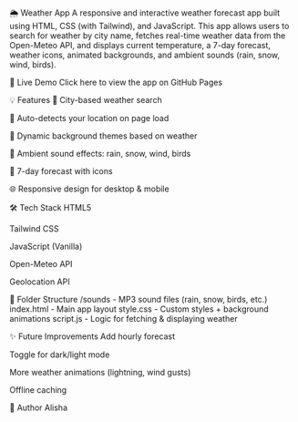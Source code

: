 🌦️ Weather App
A responsive and interactive weather forecast app built using HTML, CSS (with Tailwind), and JavaScript. This app allows users to search for weather by city name, fetches real-time weather data from the Open-Meteo API, and displays current temperature, a 7-day forecast, weather icons, animated backgrounds, and ambient sounds (rain, snow, wind, birds).

🚀 Live Demo
Click here to view the app on GitHub Pages

💡 Features
🔎 City-based weather search

📍 Auto-detects your location on page load

🎨 Dynamic background themes based on weather

🎵 Ambient sound effects: rain, snow, wind, birds

📆 7-day forecast with icons

🌐 Responsive design for desktop & mobile

🛠️ Tech Stack
HTML5

Tailwind CSS

JavaScript (Vanilla)

Open-Meteo API

Geolocation API

📁 Folder Structure
/sounds         - MP3 sound files (rain, snow, birds, etc.)
index.html      - Main app layout
style.css       - Custom styles + background animations
script.js       - Logic for fetching & displaying weather

✨ Future Improvements
Add hourly forecast

Toggle for dark/light mode

More weather animations (lightning, wind gusts)

Offline caching

👤 Author
Alisha